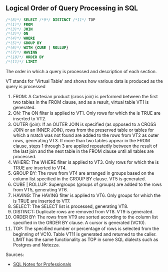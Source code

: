 ## Logical Order of Query Processing in SQL
```sql
/*(8)*/ SELECT /*9*/ DISTINCT /*11*/ TOP
/*(1)*/ FROM
/*(3)*/ JOIN
/*(2)*/ ON
/*(4)*/ WHERE
/*(5)*/ GROUP BY
/*(6)*/ WITH {CUBE | ROLLUP}
/*(7)*/ HAVING
/*(10)*/ ORDER BY
/*(11)*/ LIMIT
```
The order in which a query is processed and description of each section.

VT stands for 'Virtual Table' and shows how various data is produced as the query is processed
1. FROM: A Cartesian product (cross join) is performed between the ﬁrst two tables in the FROM clause, and as
   a result, virtual table VT1 is generated.
2. ON: The ON ﬁlter is applied to VT1. Only rows for which the is TRUE are inserted to VT2.
3. OUTER (join): If an OUTER JOIN is speciﬁed (as opposed to a CROSS JOIN or an INNER JOIN), rows from the
   preserved table or tables for which a match was not found are added to the rows from VT2 as outer rows,
   generating VT3. If more than two tables appear in the FROM clause, steps 1 through 3 are applied repeatedly
   between the result of the last join and the next table in the FROM clause until all tables are processed.
4. WHERE: The WHERE ﬁlter is applied to VT3. Only rows for which the is TRUE are inserted to VT4.
5. GROUP BY: The rows from VT4 are arranged in groups based on the column list speciﬁed in the GROUP BY
   clause. VT5 is generated.
6. CUBE | ROLLUP: Supergroups (groups of groups) are added to the rows from VT5, generating VT6.
7. HAVING: The HAVING ﬁlter is applied to VT6. Only groups for which the is TRUE are inserted to VT7.
8. SELECT: The SELECT list is processed, generating VT8.
9. DISTINCT: Duplicate rows are removed from VT8. VT9 is generated.
10. ORDER BY: The rows from VT9 are sorted according to the column list speciﬁed in the ORDER BY clause. A
    cursor is generated (VC10).
11. TOP: The speciﬁed number or percentage of rows is selected from the beginning of VC10. Table VT11 is
    generated and returned to the caller. LIMIT has the same functionality as TOP in some SQL dialects such as
    Postgres and Netezza.

Sources:
* [SQL Notes for Professionals](https://goalkicker.com/SQLBook)